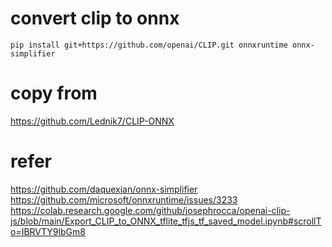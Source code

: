 # convert clip to onnx 

```
pip install git+https://github.com/openai/CLIP.git onnxruntime onnx-simplifier
```

# copy from 
https://github.com/Lednik7/CLIP-ONNX


# refer 
https://github.com/daquexian/onnx-simplifier
https://github.com/microsoft/onnxruntime/issues/3233
https://colab.research.google.com/github/josephrocca/openai-clip-js/blob/main/Export_CLIP_to_ONNX_tflite_tfjs_tf_saved_model.ipynb#scrollTo=IBRVTY9lbGm8
